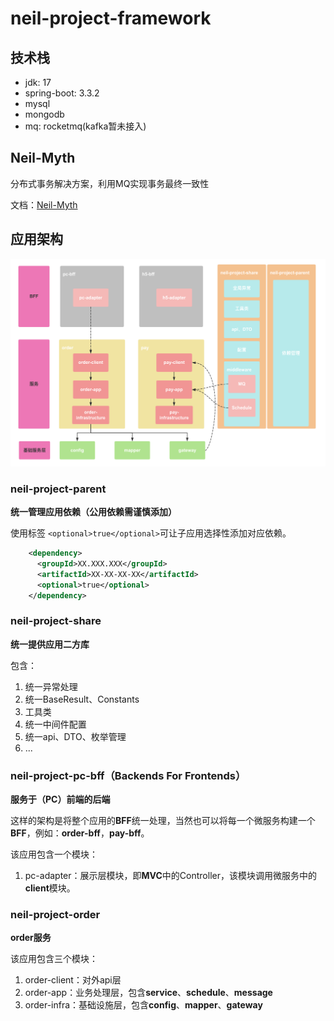 # neil-project-framework

## 技术栈

- jdk: 17
- spring-boot: 3.3.2
- mysql
- mongodb
- mq: rocketmq(kafka暂未接入)


## Neil-Myth
分布式事务解决方案，利用MQ实现事务最终一致性

文档：[Neil-Myth](neil-myth%2FREADME.md)

## 应用架构

![img.png](img.png)

### neil-project-parent

**统一管理应用依赖（公用依赖需谨慎添加）**

使用标签 `<optional>true</optional>`可让子应用选择性添加对应依赖。

```xml
    <dependency>
      <groupId>XX.XXX.XXX</groupId>
      <artifactId>XX-XX-XX-XX</artifactId>
      <optional>true</optional>
    </dependency>
```

### neil-project-share

**统一提供应用二方库**

包含：
1. 统一异常处理
2. 统一BaseResult、Constants
3. 工具类
4. 统一中间件配置
5. 统一api、DTO、枚举管理
6. ...

### neil-project-pc-bff（Backends For Frontends）

**服务于（PC）前端的后端**

这样的架构是将整个应用的**BFF**统一处理，当然也可以将每一个微服务构建一个**BFF**，例如：**order-bff**，**pay-bff**。

该应用包含一个模块：
1. pc-adapter：展示层模块，即**MVC**中的Controller，该模块调用微服务中的**client**模块。


### neil-project-order

**order服务**

该应用包含三个模块：
1. order-client：对外api层
2. order-app：业务处理层，包含**service**、**schedule**、**message**
3. order-infra：基础设施层，包含**config**、**mapper**、**gateway**






